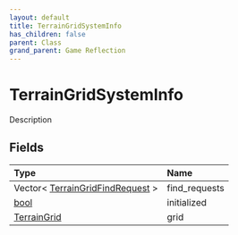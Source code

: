 ```yaml
---
layout: default
title: TerrainGridSystemInfo
has_children: false
parent: Class
grand_parent: Game Reflection
---
```

# TerrainGridSystemInfo
Description 

## Fields
| Type | Name |
|:-------------|:--------------|
| Vector< [TerrainGridFindRequest](/game-reflection/classes/terrain_grid_find_request.md) > | find_requests |
| [bool](/game-reflection/components/bool.md) | initialized |
| [TerrainGrid](/game-reflection/classes/terrain_grid.md) | grid |
